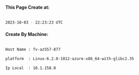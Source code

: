 
   
#### This Page Create at:

```bash

2023-10-03 - 22:23:23 UTC

```

#### Create By Machine:

```bash

Host Name : fv-az557-877

platform  : Linux-6.2.0-1012-azure-x86_64-with-glibc2.35

Ip Local  : 10.1.158.0

```

